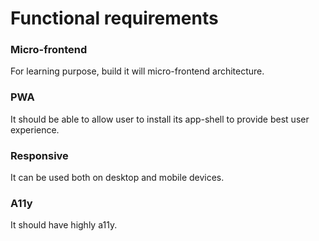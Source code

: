 # Functional requirements

### Micro-frontend
For learning purpose, build it will micro-frontend architecture.

### PWA
It should be able to allow user to install its app-shell to provide best user experience.

### Responsive
It can be used both on desktop and mobile devices.

### A11y
It should have highly a11y.
